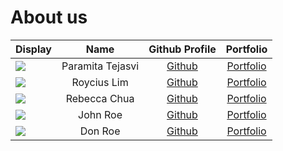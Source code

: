 # About us

Display | Name | Github Profile | Portfolio 
--------|:----:|:--------------:|:---------:
![](https://via.placeholder.com/100.png?text=Photo) | Paramita Tejasvi | [Github](https://github.com/ptejasv) | [Portfolio](docs/team/johndoe.md)
![](https://via.placeholder.com/100.png?text=Photo) | Roycius Lim | [Github](https://github.com/Roycius) | [Portfolio](docs/team/johndoe.md)
![](https://via.placeholder.com/100.png?text=Photo) | Rebecca Chua | [Github](https://github.com/rebchua39) | [Portfolio](docs/team/johndoe.md)
![](https://via.placeholder.com/100.png?text=Photo) | John Roe | [Github](https://github.com/) | [Portfolio](docs/team/johndoe.md)
![](https://via.placeholder.com/100.png?text=Photo) | Don Roe | [Github](https://github.com/) | [Portfolio](docs/team/johndoe.md)
